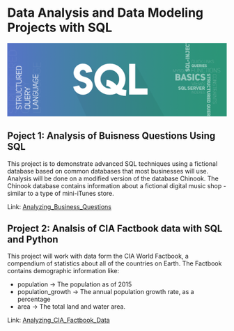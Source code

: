 # Data Analysis and Data Modeling Projects with SQL

![](https://github.com/AyersAuthentic/sql_projects/blob/main/images/SQL.png?raw=true)

## Poject 1: Analysis of Buisness Questions Using SQL
This project is to demonstrate advanced SQL techniques using a fictional database based on common databases that most businesses will use. Analysis will be done on a modified version of the database Chinook. The Chinook database contains information about a fictional digital music shop - similar to a type of mini-iTunes store.

Link: [Analyzing_Business_Questions](https://github.com/AyersAuthentic/sql_projects/blob/main/Analyzing_Business_Question_Using_SQL/Analyzing%20Business%20Questions%20Using%20SQL.ipynb)

## Project 2: Analsis of CIA Factbook data with SQL and Python
This project will work with data form the CIA World Factbook, a compendium of statistics about all of the countries on Earth. The Factbook contains demographic information like:

- population -> The population as of 2015
- population_growth -> The annual population growth rate, as a percentage
- area -> The total land and water area.

Link: [Analyzing_CIA_Factbook_Data](https://github.com/AyersAuthentic/sql_projects/blob/main/Analyzing_CIA_Factbook_Data_Using_SQLite_and_Python/Analyzing%20CIA%20Factbook.ipynb)